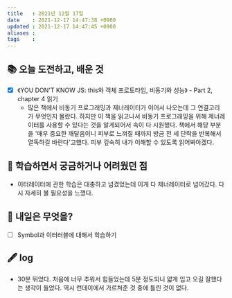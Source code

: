 ```yaml
---
title   : 2021년 12월 17일 
date    : 2021-12-17 14:47:38 +0900
updated : 2021-12-17 14:47:45 +0900
aliases : 
tags    : 
---
```

## 📚 오늘 도전하고, 배운 것
- [x] 《YOU DON'T KNOW JS: this와 객체 프로토타입, 비동기와 성능》 - Part 2, chapter 4 읽기
	- 많은 책에서 비동기 프로그래밍과 제너레이터가 이어서 나오는데 그 연결고리가 무엇인지 몰랐다. 하지만 이 책을 읽고나서 비동기 프로그래밍을 위해 제너레이터를 사용할 수 있다는 것을 알게되어서 속이 다 시원했다. 책에서 해당 부분을 '매우 중요한 깨달음이니 피부로 느껴질 때까지 방금 전 세 단락을 반복해서 열독하길 바란다'고했다. 피부 깊숙히 내가 이해할 수 있도록 읽어봐야겠다. 

## 🤔 학습하면서 궁금하거나 어려웠던 점 
- 이터레이터에 관한 학습은 대충하고 넘겼었는데 이게 다 제너레이터로 넘어갔다. 다시 자세히 볼 필요성을 느꼈다. 
## 🌅 내일은 무엇을?
- [ ] Symbol과 이터러블에 대해서 학습하기

## 🖋 log
- 30분 뛰었다. 처음에 너무 추워서 힘들었는데 5분 정도되니 얇게 입고 오길 잘했다는 생각이 들었다. 역시 런데이에서 가르쳐준 것 중에 틀린 것이 없다. 

